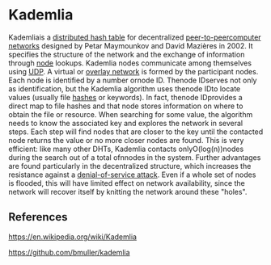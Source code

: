 # Kademlia

Kademliais a [distributed hash table](https://en.wikipedia.org/wiki/Distributed_hash_table) for decentralized [peer-to-peer](https://en.wikipedia.org/wiki/Peer-to-peer)[computer networks](https://en.wikipedia.org/wiki/Computer_network) designed by Petar Maymounkov and David Mazières in 2002. It specifies the structure of the network and the exchange of information through [node](https://en.wikipedia.org/wiki/Node_(networking)) lookups. Kademlia nodes communicate among themselves using [UDP](https://en.wikipedia.org/wiki/User_Datagram_Protocol). A virtual or [overlay network](https://en.wikipedia.org/wiki/Overlay_network) is formed by the participant nodes. Each node is identified by a number ornode ID. Thenode IDserves not only as identification, but the Kademlia algorithm uses thenode IDto locate values (usually file [hashes](https://en.wikipedia.org/wiki/Hash_function) or keywords). In fact, thenode IDprovides a direct map to file hashes and that node stores information on where to obtain the file or resource.
When searching for some value, the algorithm needs to know the associated key and explores the network in several steps. Each step will find nodes that are closer to the key until the contacted node returns the value or no more closer nodes are found. This is very efficient: like many other DHTs, Kademlia contacts onlyO(log(n))nodes during the search out of a total ofnnodes in the system.
Further advantages are found particularly in the decentralized structure, which increases the resistance against a [denial-of-service attack](https://en.wikipedia.org/wiki/Denial-of-service_attack). Even if a whole set of nodes is flooded, this will have limited effect on network availability, since the network will recover itself by knitting the network around these "holes".

## References

<https://en.wikipedia.org/wiki/Kademlia>

<https://github.com/bmuller/kademlia>
